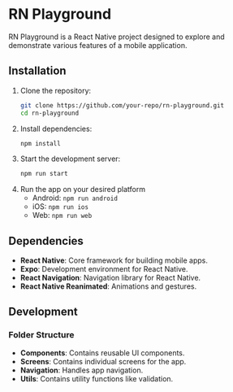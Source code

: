 # RN Playground

RN Playground is a React Native project designed to explore and demonstrate various features of a mobile application.

## Installation

1. Clone the repository:
   ```bash
   git clone https://github.com/your-repo/rn-playground.git
   cd rn-playground
   ```
2. Install dependencies:
   ```bash
   npm install
   ```
3. Start the development server:
   ```bash
   npm run start
   ```
4. Run the app on your desired platform
   - Android: `npm run android`
   - iOS: `npm run ios`
   - Web: `npm run web`

## Dependencies

- **React Native**: Core framework for building mobile apps.
- **Expo**: Development environment for React Native.
- **React Navigation**: Navigation library for React Native.
- **React Native Reanimated**: Animations and gestures.

## Development

### Folder Structure

- **Components**: Contains reusable UI components.
- **Screens**: Contains individual screens for the app.
- **Navigation**: Handles app navigation.
- **Utils**: Contains utility functions like validation.
